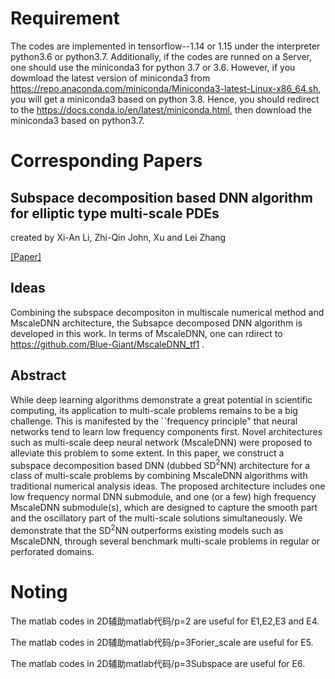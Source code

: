# Requirement
The codes are implemented in tensorflow--1.14 or 1.15 under the interpreter python3.6 or python3.7. Additionally, if the codes are runned on a Server, one should use the miniconda3 for python 3.7 or 3.6. However, if you dowmload the latest version of miniconda3 from https://repo.anaconda.com/miniconda/Miniconda3-latest-Linux-x86_64.sh, you will get a miniconda3 based on python 3.8. Hence, you should redirect to the https://docs.conda.io/en/latest/miniconda.html, then download the miniconda3 based on python3.7.

# Corresponding Papers

## Subspace decomposition based DNN algorithm for elliptic type multi-scale PDEs 
created by Xi-An Li, Zhi-Qin John, Xu and Lei Zhang

[[Paper]](https://arxiv.org/pdf/2009.14597.pdf)
## Ideas 
Combining the subspace decompositon in multiscale numerical method and MscaleDNN architecture, the Subsapce decomposed DNN algorithm is developed in this work. In terms of MscaleDNN, one can rdirect to https://github.com/Blue-Giant/MscaleDNN_tf1 .

## Abstract
While deep learning algorithms demonstrate a great potential in scientific computing, its application to multi-scale problems remains to be a big challenge. This is manifested by the ``frequency principle"  that neural networks tend to learn low frequency components first. Novel architectures such as multi-scale deep neural network (MscaleDNN) were proposed to alleviate this problem to some extent. In this paper, we construct a subspace decomposition based DNN (dubbed SD$^2$NN) architecture for a class of multi-scale problems by combining MscaleDNN algorithms with traditional numerical analysis ideas. The proposed architecture includes one low frequency normal DNN submodule, and one (or a few) high frequency MscaleDNN submodule(s), which are designed to capture the smooth part and the oscillatory part of the multi-scale solutions simultaneously. We demonstrate that the SD$^2$NN outperforms existing models such as MscaleDNN, through several benchmark multi-scale problems in regular or perforated domains.

# Noting
The matlab codes in 2D辅助matlab代码/p=2 are useful for E1,E2,E3 and E4.

The matlab codes in 2D辅助matlab代码/p=3Forier_scale are useful for E5.

The matlab codes in 2D辅助matlab代码/p=3Subspace are useful for E6.

